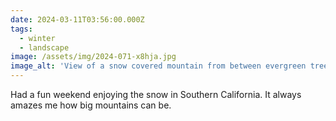 ```yaml
---
date: 2024-03-11T03:56:00.000Z
tags:
  - winter
  - landscape
image: /assets/img/2024-071-x8hja.jpg
image_alt: 'View of a snow covered mountain from between evergreen trees on an also snowy mountain top with a snowmobile.'
---
```


Had a fun weekend enjoying the snow in Southern California. It always amazes me how big mountains can be.
